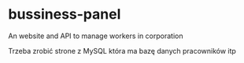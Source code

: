 # bussiness-panel
An website and API to manage workers in corporation

Trzeba zrobić strone z MySQL która ma bazę danych pracowników itp
